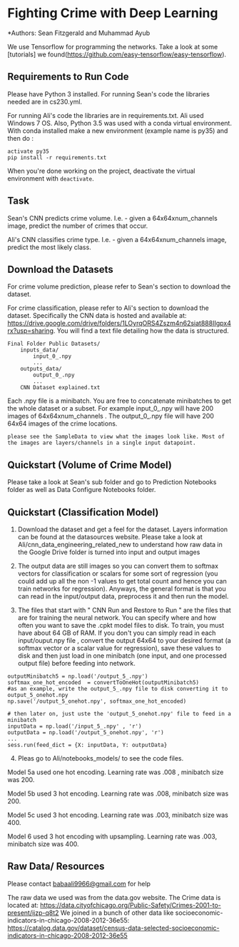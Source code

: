 # Fighting Crime with Deep Learning 

*Authors: Sean Fitzgerald and Muhammad Ayub

We use Tensorflow for programming the networks. Take a look at some [tutorials] we found(https://github.com/easy-tensorflow/easy-tensorflow).


## Requirements to Run Code

Please have Python 3 installed. 
For running Sean's code the libraries needed are in cs230.yml.
 
For running Ali's code the libraries are in requirements.txt. Ali used Windows 7 OS. 
Also, Python 3.5 was used with a conda virtual environment. 
With conda installed make a new environment (example name is py35) and then do : 

```
activate py35
pip install -r requirements.txt   
```

When you're done working on the project, deactivate the virtual environment with `deactivate`.

## Task

Sean's CNN predicts crime volume. I.e. - given a 64x64xnum_channels image, predict the number of crimes that occur. 

Ali's CNN classifies crime type. I.e. - given a 64x64xnum_channels image, predict the most likely class. 

## Download the Datasets

For crime volume prediction, please refer to Sean's section to download the dataset. 

For crime classification, please refer to Ali's section to download the dataset. Specifically the CNN data is hosted and available at: 
 https://drive.google.com/drive/folders/1LOyrqORS4Zszm4n62siat888IIgpx4rx?usp=sharing. 
You will find a text file detailing how the data is structured. 

```
Final Folder Public Datasets/
    inputs_data/
        input_0_.npy
		...
    outputs_data/
        output_0_.npy
        ...
	CNN Dataset explained.txt
```

Each .npy file is a minibatch. You are free to concatenate minibatches to get the whole dataset or a subset. 
For example input_0_.npy will have 200 images of 64x64xnum_channels . The output_0_.npy file will have 200 64x64 images of the crime locations. 


```
please see the SampleData to view what the images look like. Most of the images are layers/channels in a single input datapoint. 
```


## Quickstart (Volume of Crime Model)

Please take a look at Sean's sub folder and go to Prediction Notebooks folder as well as Data Configure Notebooks folder. 

## Quickstart (Classification Model)


1. Download the dataset and get a feel for the dataset. Layers information can be found at the datasources website. 
Please take a look at Ali/cnn_data_engineering_related_new to understand how raw data in the Google Drive folder is turned into input and output images


2.  The output data are still images so you can convert them to softmax vectors for classification or scalars for some sort of regression (you could add up all the non -1 values to get 
total count and hence you can train networks for regression). Anyways, the general format is that you can read in the input/output data, preprocess it and then run the model. 

3. The files that start with " CNN Run and Restore to Run " are the files that are for training the neural network. You can specify where and how often you want to save the .cpkt model files to disk.
To train, you must have about 64 GB of RAM. If you don't you can simply read in each input/ouput.npy file , convert the output 64x64 to your desired format (a softmax vector or a scalar value for regression), 
save these values to disk and then just load in one minibatch (one input, and one processed output file) before feeding into network. 

```
outputMinibatch5 = np.load('/output_5_.npy')
softmax_one_hot_encoded  = convertToOneHot(outputMinibatch5)
#as an example, write the output_5_.npy file to disk converting it to output_5_onehot.npy
np.save('/output_5_onehot.npy', softmax_one_hot_encoded)

# then later on, just uste the 'output_5_onehot.npy' file to feed in a minibatch
inputData = np.load('/input_5_.npy' , 'r')
outputData = np.load('/output_5_onehot.npy', 'r')
...
sess.run(feed_dict = {X: inputData, Y: outputData}

```

4. Pleas go to Ali/notebooks_models/ to see the code files. 

Model 5a used one hot encoding. Learning rate was .008 , minibatch size was 200.

Model 5b used 3 hot encoding. Learning rate was .008, minibatch size was 200. 

Model 5c used 3 hot encoding. Learning rate was .003, minibatch size was 400. 

Model 6 used 3 hot encoding with upsampling. Learning rate was .003, minibatch size was 400. 


## Raw Data/ Resources

Please contact babaali9966@gmail.com for help


The raw data we used was from the data.gov website. 
The Crime data is located at: https://data.cityofchicago.org/Public-Safety/Crimes-2001-to-present/ijzp-q8t2
We joined in a bunch of other data like socioeconomic-indicators-in-chicago-2008-2012-36e55: https://catalog.data.gov/dataset/census-data-selected-socioeconomic-indicators-in-chicago-2008-2012-36e55
